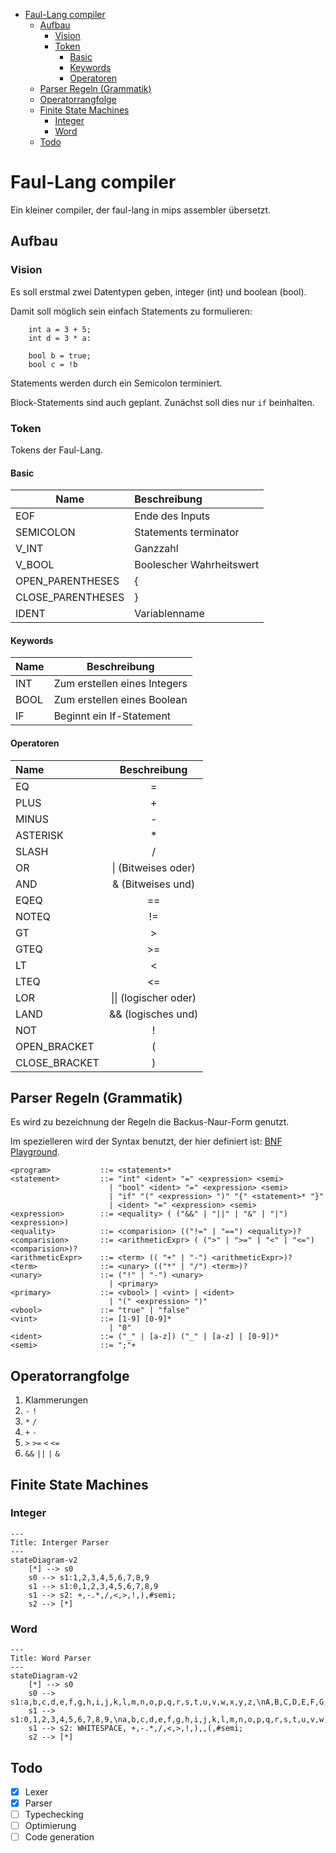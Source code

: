 <!-- TOC -->
* [Faul-Lang compiler](#faul-lang-compiler)
  * [Aufbau](#aufbau)
    * [Vision](#vision)
    * [Token](#token)
      * [Basic](#basic)
      * [Keywords](#keywords)
      * [Operatoren](#operatoren)
  * [Parser Regeln (Grammatik)](#parser-regeln-grammatik)
  * [Operatorrangfolge](#operatorrangfolge)
  * [Finite State Machines](#finite-state-machines)
    * [Integer](#integer)
    * [Word](#word)
  * [Todo](#todo)
<!-- TOC -->
# Faul-Lang compiler
Ein kleiner compiler, der faul-lang in mips assembler übersetzt.

## Aufbau
### Vision
Es soll erstmal zwei Datentypen geben, integer (int) und boolean (bool).

Damit soll möglich sein einfach Statements zu formulieren:
```
    int a = 3 + 5;
    int d = 3 * a:
    
    bool b = true;
    bool c = !b
```
Statements werden durch ein Semicolon terminiert.

Block-Statements sind auch geplant. Zunächst soll dies nur `if` beinhalten.

### Token
Tokens der Faul-Lang.
#### Basic

| Name              | Beschreibung             |
|-------------------|:-------------------------|
| EOF               | Ende des Inputs          |
| SEMICOLON         | Statements terminator    |
| V_INT             | Ganzzahl                 |
| V_BOOL            | Boolescher Wahrheitswert |
| OPEN_PARENTHESES  | {                        |
| CLOSE_PARENTHESES | }                        |
| IDENT             | Variablenname            |

#### Keywords

| Name | Beschreibung                 |
|------|------------------------------|
| INT  | Zum erstellen eines Integers |
| BOOL | Zum erstellen eines Boolean  |
| IF   | Beginnt ein If-Statement     |

#### Operatoren

| Name          |     Beschreibung      |
|:--------------|:---------------------:|
| EQ            |           =           |
| PLUS          |           +           |
| MINUS         |           -           |
| ASTERISK      |           *           |
| SLASH         |           /           |
| OR            |  \| (Bitweises oder)  |
| AND           |  & (Bitweises  und)   |
| EQEQ          |          ==           | 
| NOTEQ         |          !=           |
| GT            |           >           |
| GTEQ          |          >=           |
| LT            |           <           |
| LTEQ          |          <=           |
| LOR           | \|\| (logischer oder) |
| LAND          |  && (logisches und)   |
| NOT           |           !           |
| OPEN_BRACKET  |           (           |
| CLOSE_BRACKET |           )           |

## Parser Regeln (Grammatik)

Es wird zu bezeichnung der Regeln die Backus-Naur-Form genutzt.

Im spezielleren wird der Syntax benutzt, der hier definiert ist: [BNF Playground](https://bnfplayground.pauliankline.com/?bnf=%3Cprogram%3E%20%20%20%20%20%20%20%20%20%20%20%3A%3A%3D%20%3Cstatement%3E*%0A%3Cstatement%3E%20%20%20%20%20%20%20%20%20%3A%3A%3D%20%22int%22%20%3Cident%3E%20%22%3D%22%20%3Cexpression%3E%20%3Csemi%3E%0A%20%20%20%20%20%20%20%20%20%20%20%20%20%20%20%20%20%20%20%20%20%20%7C%20%22bool%22%20%3Cident%3E%20%22%3D%22%20%3Cexpression%3E%20%3Csemi%3E%0A%20%20%20%20%20%20%20%20%20%20%20%20%20%20%20%20%20%20%20%20%20%20%7C%20%22if%22%20%22(%22%20%3Cexpression%3E%20%22)%22%20%22%7B%22%20%3Cstatement%3E*%20%22%7D%22%0A%20%20%20%20%20%20%20%20%20%20%20%20%20%20%20%20%20%20%20%20%20%20%7C%20%3Cident%3E%20%22%3D%22%20%3Cexpression%3E%20%3Csemi%3E%0A%3Cexpression%3E%20%20%20%20%20%20%20%20%3A%3A%3D%20%3Cequality%3E%0A%3Cequality%3E%20%20%20%20%20%20%20%20%20%20%3A%3A%3D%20%3Ccomparision%3E%20((%22!%3D%22%20%7C%20%22%3D%3D%22)%20%3Cequality%3E)%3F%0A%3Ccomparision%3E%20%20%20%20%20%20%20%3A%3A%3D%20%3CarithmeticExpr%3E%20(%20(%22%3E%22%20%7C%20%22%3E%3D%22%20%7C%20%22%3C%22%20%7C%20%22%3C%3D%22)%20%3Ccomparision%3E)*%0A%3CarithmeticExpr%3E%20%20%20%20%3A%3A%3D%20%3Cterm%3E%20((%20%22%2B%22%20%7C%20%22-%22)%20%3CarithmeticExpr%3E)%3F%0A%3Cterm%3E%20%20%20%20%20%20%20%20%20%20%20%20%20%20%3A%3A%3D%20%3Cunary%3E%20((%22*%22%20%7C%20%22%2F%22)%20%3Cterm%3E)%3F%0A%3Cunary%3E%20%20%20%20%20%20%20%20%20%20%20%20%20%3A%3A%3D%20(%22!%22%20%7C%20%22-%22)%20%3Cunary%3E%0A%20%20%20%20%20%20%20%20%20%20%20%20%20%20%20%20%20%20%20%20%20%20%7C%20%3Cprimary%3E%0A%3Cprimary%3E%20%20%20%20%20%20%20%20%20%20%20%3A%3A%3D%20%3Cvbool%3E%20%7C%20%3Cvint%3E%20%7C%20%3Cident%3E%0A%20%20%20%20%20%20%20%20%20%20%20%20%20%20%20%20%20%20%20%20%20%20%7C%20%22(%22%20%3Cexpression%3E%20%22)%22%0A%3Cvbool%3E%20%20%20%20%20%20%20%20%20%20%20%20%20%3A%3A%3D%20%22true%22%20%7C%20%22false%22%0A%3Cvint%3E%20%20%20%20%20%20%20%20%20%20%20%20%20%20%3A%3A%3D%20%5B1-9%5D%20%5B0-9%5D*%0A%20%20%20%20%20%20%20%20%20%20%20%20%20%20%20%20%20%20%20%20%20%20%7C%20%220%22%0A%3Cident%3E%20%20%20%20%20%20%20%20%20%20%20%20%20%3A%3A%3D%20(%22_%22%20%7C%20%5Ba-z%5D)%20(%22_%22%20%7C%20%5Ba-z%5D%20%7C%20%5B0-9%5D)*%0A%3Csemi%3E%20%20%20%20%20%20%20%20%20%20%20%20%20%20%3A%3A%3D%20%22%3B%22%2B&name=faul-lang).

```
<program>           ::= <statement>*
<statement>         ::= "int" <ident> "=" <expression> <semi>
                      | "bool" <ident> "=" <expression> <semi>
                      | "if" "(" <expression> ")" "{" <statement>* "}"
                      | <ident> "=" <expression> <semi>
<expression>        ::= <equality> ( ("&&" | "||" | "&" | "|") <expression>)
<equality>          ::= <comparision> (("!=" | "==") <equality>)?
<comparision>       ::= <arithmeticExpr> ( (">" | ">=" | "<" | "<=") <comparision>)?
<arithmeticExpr>    ::= <term> (( "+" | "-") <arithmeticExpr>)?
<term>              ::= <unary> (("*" | "/") <term>)?
<unary>             ::= ("!" | "-") <unary>
                      | <primary>
<primary>           ::= <vbool> | <vint> | <ident>
                      | "(" <expression> ")"
<vbool>             ::= "true" | "false"
<vint>              ::= [1-9] [0-9]*
                      | "0"
<ident>             ::= ("_" | [a-z]) ("_" | [a-z] | [0-9])*
<semi>              ::= ";"+
```

## Operatorrangfolge

1. Klammerungen
2. `-` `!`
3. `*` `/`
4. `+` `-`
5. `>` `>=` `<` `<=`
6. `&&` `||` `|` `&`

## Finite State Machines

### Integer

```mermaid
---
Title: Interger Parser
---
stateDiagram-v2
    [*] --> s0
    s0 --> s1:1,2,3,4,5,6,7,8,9
    s1 --> s1:0,1,2,3,4,5,6,7,8,9
    s1 --> s2: +,-.*,/,<,>,!,),#semi;
    s2 --> [*]
``` 
### Word

```mermaid
---
Title: Word Parser
---
stateDiagram-v2
    [*] --> s0
    s0 --> s1:a,b,c,d,e,f,g,h,i,j,k,l,m,n,o,p,q,r,s,t,u,v,w,x,y,z,\nA,B,C,D,E,F,G,H,I,J,K,L,M,N,O,P,Q,R,S,T,U,V,W,Y,Z,_
    s1 --> s1:0,1,2,3,4,5,6,7,8,9,\na,b,c,d,e,f,g,h,i,j,k,l,m,n,o,p,q,r,s,t,u,v,w,x,y,z,\nA,B,C,D,E,F,G,H,I,J,K,L,M,N,O,P,Q,R,S,T,U,V,W,Y,Z,_
    s1 --> s2: WHITESPACE, +,-.*,/,<,>,!,),,(,#semi;
    s2 --> [*]
``` 

## Todo
- [X] Lexer
- [x] Parser
- [ ] Typechecking
- [ ] Optimierung
- [ ] Code generation
